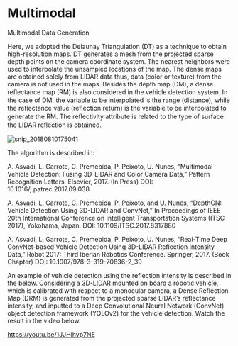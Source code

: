 # Multimodal
Multimodal Data Generation

Here, we adopted the Delaunay Triangulation (DT) as a technique to obtain high-resolution maps. DT generates a mesh from the projected sparse depth points on the camera coordinate system. The nearest neighbors were used to interpolate the unsampled locations of the map. The dense maps are obtained solely from LIDAR data thus, data (color or texture) from the camera is not used in the maps. Besides the depth map (DM), a dense reﬂectance map (RM) is also considered in the vehicle detection system. In the case of DM, the variable to be interpolated is the range (distance), while the reﬂectance value (reﬂection return) is the variable to be interpolated to generate the RM. The reﬂectivity attribute is related to the type of surface the LIDAR reﬂection is obtained.

![snip_20180810175041](https://user-images.githubusercontent.com/5465785/43970575-f4653dd0-9cc5-11e8-8fab-b436761aad2e.png)

The algorithm is described in:

A. Asvadi, L. Garrote, C. Premebida, P. Peixoto, U. Nunes, “Multimodal Vehicle Detection: Fusing 3D-LIDAR and Color Camera Data,” Pattern Recognition Letters, Elsevier, 2017. (In Press) DOI: 10.1016/j.patrec.2017.09.038

A. Asvadi, L. Garrote, C. Premebida, P. Peixoto, and U. Nunes, “DepthCN: Vehicle Detection Using 3D-LIDAR and ConvNet,” In Proceedings of IEEE 20th International Conference on Intelligent Transportation Systems (ITSC 2017), Yokohama, Japan. DOI: 10.1109/ITSC.2017.8317880

A. Asvadi, L. Garrote, C. Premebida, P. Peixoto, U. Nunes, “Real-Time Deep ConvNet-based Vehicle Detection Using 3D-LIDAR Reflection Intensity Data,” Robot 2017: Third Iberian Robotics Conference. Springer, 2017. (Book Chapter) DOI: 10.1007/978-3-319-70836-2_39

An example of vehicle detection using the reflection intensity is described in the below.
Considering a 3D-LIDAR mounted on board a robotic vehicle, which is calibrated with respect to a monocular camera, a Dense Reflection Map (DRM) is generated from the projected sparse LIDAR’s reflectance intensity, and inputted to a Deep Convolutional Neural Network (ConvNet) object detection framework (YOLOv2) for the vehicle detection. Watch the result in the video below.

https://youtu.be/1JJHihvp7NE

